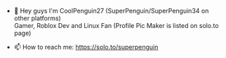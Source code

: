 - 👋 Hey guys I'm CoolPenguin27 (SuperPenguin/SuperPenguin34 on other platforms)                                  
Gamer, Roblox Dev and Linux Fan (Profile Pic Maker is listed on solo.to page)

- 📫 How to reach me: https://solo.to/superpenguin
<!---
CoolPenguin27/CoolPenguin27 is a ✨ special ✨ repository because its `README.md` (this file) appears on your GitHub profile.
You can click the Preview link to take a look at your changes.
--->
